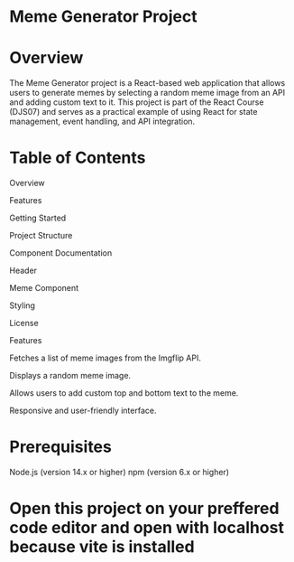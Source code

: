 # Meme Generator Project
# Overview
The Meme Generator project is a React-based web application that allows users to generate memes by selecting a random meme image from an API and adding custom text to it. This project is part of the React Course (DJS07) and serves as a practical example of using React for state management, event handling, and API integration.

# Table of Contents
Overview

Features

Getting Started

Project Structure

Component Documentation

Header 

Meme Component

Styling

License

Features

Fetches a list of meme images from the Imgflip API.

Displays a random meme image.

Allows users to add custom top and bottom text to the meme.

Responsive and user-friendly interface.


# Prerequisites
Node.js (version 14.x or higher)
npm (version 6.x or higher)

# Open this project on your preffered code editor and open with localhost because vite is installed
